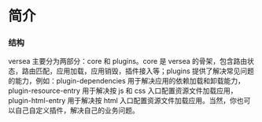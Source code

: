 # 简介

### 结构

versea 主要分为两部分：core 和 plugins。core 是 versea 的骨架，包含路由状态，路由匹配，应用加载，应用销毁，插件接入等；plugins 提供了解决常见问题的能力，例如：plugin-dependencies 用于解决应用的依赖加载和卸载能力，plugin-resource-entry 用于解决按 js 和 css 入口配置资源文件加载应用，plugin-html-entry 用于解决按 html 入口配置资源文件加载应用。当然，你也可以自己自定义插件，解决自己的业务问题。